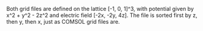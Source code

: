 Both grid files are defined on the lattice [-1, 0, 1]^3,
with potential given by x^2 + y^2 - 2z^2 and electric field [-2x, -2y, 4z].
The file is sorted first by z, then y, then x,
just as COMSOL grid files are.
